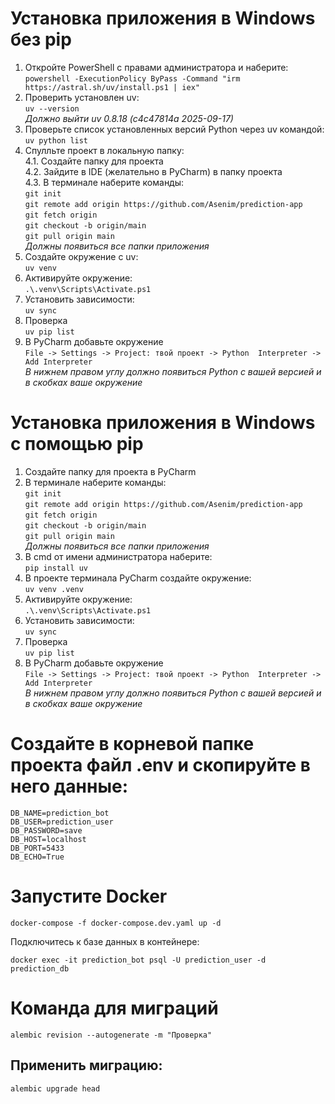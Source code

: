 # Установка приложения в Windows без pip 

1. Откройте PowerShell с правами администратора и наберите:  
`powershell -ExecutionPolicy ByPass -Command "irm https://astral.sh/uv/install.ps1 | iex"`
2. Проверить установлен uv:  
`uv --version`  
_Должно выйти uv 0.8.18 (c4c47814a 2025-09-17)_
3. Проверьте список установленных версий Python через uv командой:  
`uv python list`
4. Спулльте проект в локальную папку:  
4.1. Создайте папку для проекта  
4.2. Зайдите в IDE (желательно в PyCharm) в папку проекта    
4.3. В терминале наберите команды:  
`git init`  
`git remote add origin https://github.com/Asenim/prediction-app`  
`git fetch origin`  
`git checkout -b origin/main`  
`git pull origin main`    
_Должны появиться все папки приложения_
5. Создайте окружение с uv:  
`uv venv`
6. Активируйте окружение:  
`.\.venv\Scripts\Activate.ps1`  
7. Установить зависимости:  
`uv sync`
8. Проверка  
`uv pip list`
9. В PyCharm добавьте окружение  
`File -> Settings -> Project: твой проект -> Python  Interpreter -> Add Interpreter`  
_В нижнем правом углу должно появиться Python c вашей версией и в скобках ваше окружение_ 


# Установка приложения в Windows с помощью pip
1. Создайте папку для проекта в PyCharm 
2. В терминале наберите команды:  
`git init`  
`git remote add origin https://github.com/Asenim/prediction-app`  
`git fetch origin`  
`git checkout -b origin/main`  
`git pull origin main`    
_Должны появиться все папки приложения_
3. В cmd от имени администратора наберите:  
`pip install uv`  
4. В проекте терминала PyCharm создайте окружение:  
`uv venv .venv`
5. Активируйте окружение:  
`.\.venv\Scripts\Activate.ps1`  
6. Установить зависимости:  
`uv sync`
7. Проверка  
`uv pip list`
8. В PyCharm добавьте окружение  
`File -> Settings -> Project: твой проект -> Python  Interpreter -> Add Interpreter`  
_В нижнем правом углу должно появиться Python c вашей версией и в скобках ваше окружение_ 


# Создайте в корневой папке проекта файл .env и скопируйте в него данные:
`DB_NAME=prediction_bot`  
`DB_USER=prediction_user`  
`DB_PASSWORD=save`  
`DB_HOST=localhost`  
`DB_PORT=5433`  
`DB_ECHO=True`  
# Запустите Docker
`docker-compose -f docker-compose.dev.yaml up -d`  

Подключитесь к базе данных в контейнере:  

`docker exec -it prediction_bot psql -U prediction_user -d prediction_db`

# Команда для миграций

`alembic revision --autogenerate -m "Проверка"`

## Применить миграцию:

`alembic upgrade head`




